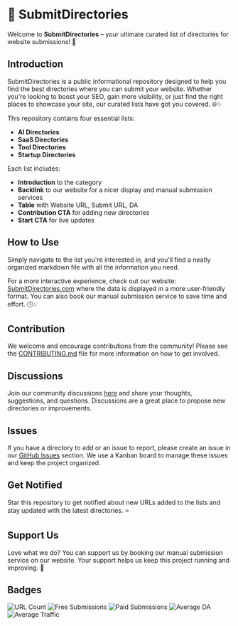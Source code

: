 # 📂 SubmitDirectories

Welcome to **SubmitDirectories** – your ultimate curated list of directories for website submissions! 🚀

## Introduction

SubmitDirectories is a public informational repository designed to help you find the best directories where you can submit your website. Whether you're looking to boost your SEO, gain more visibility, or just find the right places to showcase your site, our curated lists have got you covered. 🌐✨

This repository contains four essential lists:

- **AI Directories**
- **SaaS Directories**
- **Tool Directories**
- **Startup Directories**

Each list includes:
- **Introduction** to the category
- **Backlink** to our website for a nicer display and manual submission services
- **Table** with Website URL, Submit URL, DA
- **Contribution CTA** for adding new directories
- **Start CTA** for live updates

## How to Use

Simply navigate to the list you're interested in, and you'll find a neatly organized markdown file with all the information you need. 

For a more interactive experience, check out our website: [SubmitDirectories.com](https://submitdirectories.com) where the data is displayed in a more user-friendly format. You can also book our manual submission service to save time and effort. 🕒💡

## Contribution

We welcome and encourage contributions from the community! Please see the [CONTRIBUTING.md](CONTRIBUTING.md) file for more information on how to get involved.

## Discussions

Join our community discussions [here](https://submitdirectories.com/discussions) and share your thoughts, suggestions, and questions. Discussions are a great place to propose new directories or improvements.

## Issues

If you have a directory to add or an issue to report, please create an issue in our [GitHub Issues](https://github.com/submitdirectories/submitdirectories/issues) section. We use a Kanban board to manage these issues and keep the project organized.

## Get Notified

Star this repository to get notified about new URLs added to the lists and stay updated with the latest directories. ⭐

## Support Us

Love what we do? You can support us by booking our manual submission service on our website. Your support helps us keep this project running and improving. 🙌

## Badges

![URL Count](https://img.shields.io/badge/URLs-100+-brightgreen)
![Free Submissions](https://img.shields.io/badge/Free%20Submissions-80+-blue)
![Paid Submissions](https://img.shields.io/badge/Paid%20Submissions-20+-red)
![Average DA](https://img.shields.io/badge/Average%20DA-50+-orange)
![Average Traffic](https://img.shields.io/badge/Average%20Traffic-1K+-yellow)